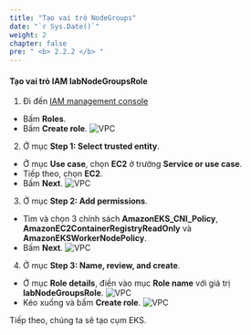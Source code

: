 ```yaml
---
title: "Tạo vai trò NodeGroups"
date: "`r Sys.Date()`"
weight: 2
chapter: false
pre: " <b> 2.2.2 </b> "
---
```


#### Tạo vai trò IAM **labNodeGroupsRole**

1. Đi đến [IAM management console](https://console.aws.amazon.com/iam/home)

- Bấm **Roles**.
- Bấm **Create role**.
  ![VPC](/workshop.chaunguyen.site/images//2.prerequisite/ws01-createrole01.png)

2. Ở mục **Step 1: Select trusted entity**.

- Ở mục **Use case**, chọn **EC2** ở trường **Service or use case**.
- Tiếp theo, chọn **EC2**.
- Bấm **Next**.
  ![VPC](/workshop.chaunguyen.site/images//2.prerequisite/ws01-createrole06.png)

3. Ở mục **Step 2: Add permissions**.

- Tìm và chọn 3 chính sách **AmazonEKS_CNI_Policy**, **AmazonEC2ContainerRegistryReadOnly** và **AmazonEKSWorkerNodePolicy**.
- Bấm **Next**.
  ![VPC](/workshop.chaunguyen.site/images//2.prerequisite/ws01-createrole07.png)

4. Ở mục **Step 3: Name, review, and create**.

- Ở mục **Role details**, điền vào mục **Role name** với giá trị **labNodeGroupsRole**.
  ![VPC](/workshop.chaunguyen.site/images//2.prerequisite/ws01-createrole08.png)
- Kéo xuống và bấm **Create role**.
  ![VPC](/workshop.chaunguyen.site/images//2.prerequisite/ws01-createrole09.png)

Tiếp theo, chúng ta sẽ tạo cụm EKS.
